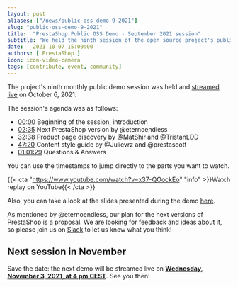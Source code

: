 ```yaml
---
layout: post
aliases: ["/news/public-oss-demo-9-2021"]
slug: "public-oss-demo-9-2021"
title:  "PrestaShop Public OSS Demo - September 2021 session"
subtitle: "We held the ninth session of the open source project's public demo"
date:   2021-10-07 15:00:00
authors: [ PrestaShop ]
icon: icon-video-camera
tags: [contribute, event, community]
---
```


The project's ninth monthly public demo session was held and [streamed live](https://www.youtube.com/watch?v=x37-QOockEo) on October 6, 2021.

The session's agenda was as follows:

- [00:00](https://www.youtube.com/watch?v=x37-QOockEo) Beginning of the session, introduction
- [02:35](https://www.youtube.com/watch?v=x37-QOockEo&t=155) Next PrestaShop version by @eternoendless
- [32:38](https://www.youtube.com/watch?v=x37-QOockEo&t=1958) Product page discovery by @MatShir and @TristanLDD
- [47:20](https://www.youtube.com/watch?v=x37-QOockEo&t=2840) Content style guide by @Julievrz and @prestascott
- [01:01:29](https://www.youtube.com/watch?v=x37-QOockEo&t=3689) Questions & Answers


You can use the timestamps to jump directly to the parts you want to watch.

{{< cta "https://www.youtube.com/watch?v=x37-QOockEo" "info" >}}Watch replay on YouTube{{< /cta >}}

Also, you can take a look at the slides presented during the demo [here](https://docs.google.com/presentation/d/1PHPfuagoGRCDlXor4rf7h8W54vb0GvcobDJTWYmHf2Y/edit?usp=sharing).

As mentioned by @eternoendless, our plan for the next versions of PrestaShop is a proposal. We are looking for feedback and ideas about it, so please join us on [Slack](https://www.prestashop-project.org/slack/) to let us know what you think! 

## Next session in November

Save the date: the next demo will be streamed live on [**Wednesday, November 3, 2021, at 4 pm CEST**](https://www.youtube.com/watch?v=jwOy3gx-MNs). See you then!
